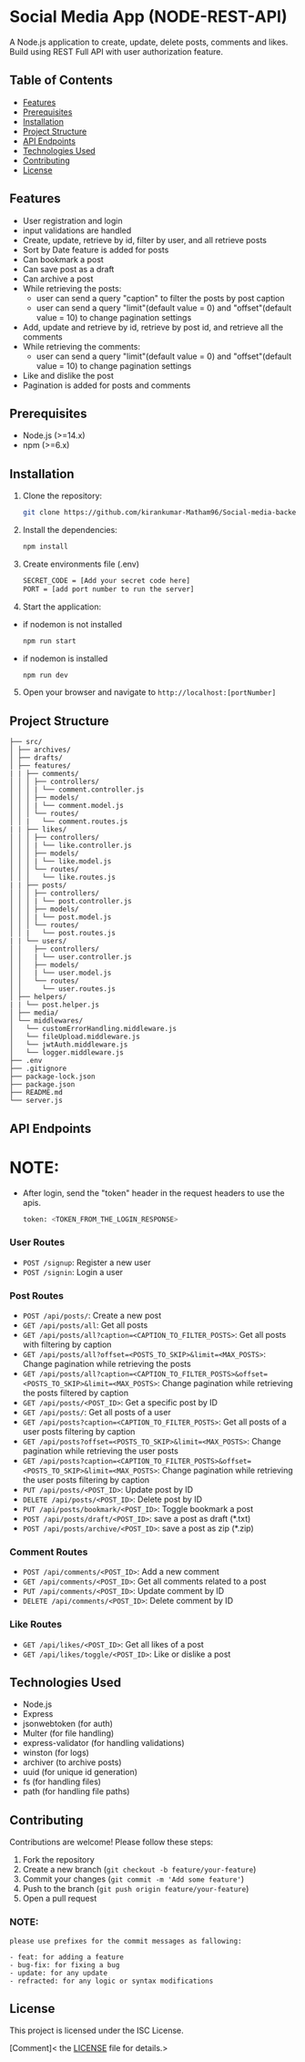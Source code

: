 # Social Media App (NODE-REST-API)

A Node.js application to create, update, delete posts, comments and likes. Build using REST Full API with user authorization feature.

## Table of Contents

- [Features](#features)
- [Prerequisites](#prerequisites)
- [Installation](#installation)
- [Project Structure](#project-structure)
- [API Endpoints](#api-endpoints)
- [Technologies Used](#technologies-used)
- [Contributing](#contributing)
- [License](#license)

## Features

- User registration and login
- input validations are handled
- Create, update, retrieve by id, filter by user, and all retrieve posts
- Sort by Date feature is added for posts
- Can bookmark a post
- Can save post as a draft
- Can archive a post
- While retrieving the posts:
  - user can send a query "caption" to filter the posts by post caption
  - user can send a query "limit"(default value = 0) and "offset"(default value = 10) to change pagination settings
- Add, update and retrieve by id, retrieve by post id, and retrieve all the comments
- While retrieving the comments:
  - user can send a query "limit"(default value = 0) and "offset"(default value = 10) to change pagination settings
- Like and dislike the post
- Pagination is added for posts and comments

## Prerequisites

- Node.js (>=14.x)
- npm (>=6.x)

## Installation

1. Clone the repository:

   ```bash
   git clone https://github.com/kirankumar-Matham96/Social-media-backend-api.git
   ```

2. Install the dependencies:

   ```bash
   npm install
   ```

3. Create environments file (.env)

   ```bash
   SECRET_CODE = [Add your secret code here]
   PORT = [add port number to run the server]
   ```

4. Start the application:

- if nodemon is not installed

  ```bash
  npm run start
  ```

- if nodemon is installed

  ```bash
  npm run dev
  ```

5. Open your browser and navigate to `http://localhost:[portNumber]`

## Project Structure

```
├── src/
│ ├── archives/
│ ├── drafts/
│ ├── features/
| | ├── comments/
│ │ │ ├── controllers/
│ │ │ | └── comment.controller.js
│ │ │ ├── models/
│ │ │ | └── comment.model.js
│ │ │ └── routes/
│ │ |   └── comment.routes.js
| | ├── likes/
│ │ │ ├── controllers/
│ │ │ | └── like.controller.js
│ │ │ ├── models/
│ │ │ | └── like.model.js
│ │ │ └── routes/
│ │ │   └── like.routes.js
| | ├── posts/
│ │ │ ├── controllers/
│ │ │ | └── post.controller.js
│ │ │ ├── models/
│ │ │ | └── post.model.js
│ │ │ └── routes/
│ │ |   └── post.routes.js
| | └── users/
│ │   ├── controllers/
│ │   | └── user.controller.js
│ │   ├── models/
│ │   | └── user.model.js
│ │   └── routes/
│ │     └── user.routes.js
│ ├── helpers/
| | └── post.helper.js
│ ├── media/
│ └── middlewares/
│   └── customErrorHandling.middleware.js
│   └── fileUpload.middleware.js
│   └── jwtAuth.middleware.js
│   └── logger.middleware.js
├── .env
├── .gitignore
├── package-lock.json
├── package.json
├── README.md
└── server.js
```

## API Endpoints

# NOTE:

- After login, send the "token" header in the request headers to use the apis.
  ```bash
  token: <TOKEN_FROM_THE_LOGIN_RESPONSE>
  ```

### User Routes

- `POST /signup`: Register a new user
- `POST /signin`: Login a user

### Post Routes

- `POST /api/posts/`: Create a new post
- `GET /api/posts/all`: Get all posts
- `GET /api/posts/all?caption=<CAPTION_TO_FILTER_POSTS>`: Get all posts with filtering by caption
- `GET /api/posts/all?offset=<POSTS_TO_SKIP>&limit=<MAX_POSTS>`: Change pagination while retrieving the posts
- `GET /api/posts/all?caption=<CAPTION_TO_FILTER_POSTS>&offset=<POSTS_TO_SKIP>&limit=<MAX_POSTS>`: Change pagination while retrieving the posts filtered by caption
- `GET /api/posts/<POST_ID>`: Get a specific post by ID
- `GET /api/posts/`: Get all posts of a user
- `GET /api/posts?caption=<CAPTION_TO_FILTER_POSTS>`: Get all posts of a user posts filtering by caption
- `GET /api/posts?offset=<POSTS_TO_SKIP>&limit=<MAX_POSTS>`: Change pagination while retrieving the user posts
- `GET /api/posts?caption=<CAPTION_TO_FILTER_POSTS>&offset=<POSTS_TO_SKIP>&limit=<MAX_POSTS>`: Change pagination while retrieving the user posts filtering by caption
- `PUT /api/posts/<POST_ID>`: Update post by ID
- `DELETE /api/posts/<POST_ID>`: Delete post by ID
- `PUT /api/posts/bookmark/<POST_ID>`: Toggle bookmark a post
- `POST /api/posts/draft/<POST_ID>`: save a post as draft (\*.txt)
- `POST /api/posts/archive/<POST_ID>`: save a post as zip (\*.zip)

### Comment Routes

- `POST /api/comments/<POST_ID>`: Add a new comment
- `GET /api/comments/<POST_ID>`: Get all comments related to a post
- `PUT /api/comments/<POST_ID>`: Update comment by ID
- `DELETE /api/comments/<POST_ID>`: Delete comment by ID

### Like Routes

- `GET /api/likes/<POST_ID>`: Get all likes of a post
- `GET /api/likes/toggle/<POST_ID>`: Like or dislike a post

## Technologies Used

- Node.js
- Express
- jsonwebtoken (for auth)
- Multer (for file handling)
- express-validator (for handling validations)
- winston (for logs)
- archiver (to archive posts)
- uuid (for unique id generation)
- fs (for handling files)
- path (for handling file paths)

## Contributing

Contributions are welcome! Please follow these steps:

1. Fork the repository
2. Create a new branch (`git checkout -b feature/your-feature`)
3. Commit your changes (`git commit -m 'Add some feature'`)
4. Push to the branch (`git push origin feature/your-feature`)
5. Open a pull request

### NOTE:

    please use prefixes for the commit messages as fallowing:

    - feat: for adding a feature
    - bug-fix: for fixing a bug
    - update: for any update
    - refracted: for any logic or syntax modifications

## License

This project is licensed under the ISC License.

[Comment]< the [LICENSE](LICENSE) file for details.>
